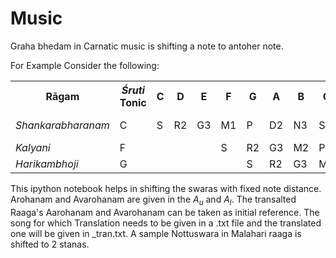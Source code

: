 # Music
Graha bhedam in Carnatic music is shifting a note to antoher note.

For Example Consider the following:

<table class="wikitable">
<tbody>
<tr>
<th>Rāgam</th>
<th><em>Śruti</em><br />Tonic</th>
<th>C</th>
<th>D</th>
<th>E</th>
<th>F</th>
<th>G</th>
<th>A</th>
<th>B</th>
<th>C</th>
<th>D</th>
<th>E</th>
<th>F</th>
<th>G</th>
<th>A</th>
<th>B</th>
<th>C</th>
</tr>
<tr>
<td><em>Shankarabharanam</em></td>
<td>C</td>
<td width="25px">S</td>
<td width="25px">R2</td>
<td width="25px">G3</td>
<td width="25px">M1</td>
<td width="25px">P</td>
<td width="25px">D2</td>
<td width="25px">N3</td>
<td width="25px">S'</td>
<td width="25px">R2'</td>
<td width="25px">G3'</td>
<td width="25px">M1'</td>
<td width="25px">P'</td>
<td width="25px">D2'</td>
<td width="25px">N3'</td>
<td width="25px">S' '</td>
</tr>
<tr>
<td><em>Kalyani</em></td>
<td>F</td>
<td>&nbsp;</td>
<td>&nbsp;</td>
<td>&nbsp;</td>
<td>S</td>
<td>R2</td>
<td>G3</td>
<td>M2</td>
<td>P</td>
<td>D2</td>
<td>N3</td>
<td>S'</td>
<td>&nbsp;</td>
<td>&nbsp;</td>
<td>&nbsp;</td>
<td>&nbsp;</td>
</tr>
<tr>
<td><em>Harikambhoji</em></td>
<td>G</td>
<td>&nbsp;</td>
<td>&nbsp;</td>
<td>&nbsp;</td>
<td>&nbsp;</td>
<td>S</td>
<td>R2</td>
<td>G3</td>
<td>M1</td>
<td>P</td>
<td>D2</td>
<td>N2</td>
<td>S'</td>
<td>&nbsp;</td>
<td>&nbsp;</td>
<td>&nbsp;</td>
</tr>
</tbody>
</table>

This ipython notebook helps in shifting the swaras with fixed note distance. Arohanam and Avarohanam are given in the $A_u$ and $A_l$.
 The transalted Raaga's Aarohanam and Avarohanam can be taken as initial reference. The song for which Translation needs to be given in a <filename>.txt file and the translated one will be given in <filename>_tran.txt. A sample Nottuswara in Malahari raaga is shifted to 2 stanas.
